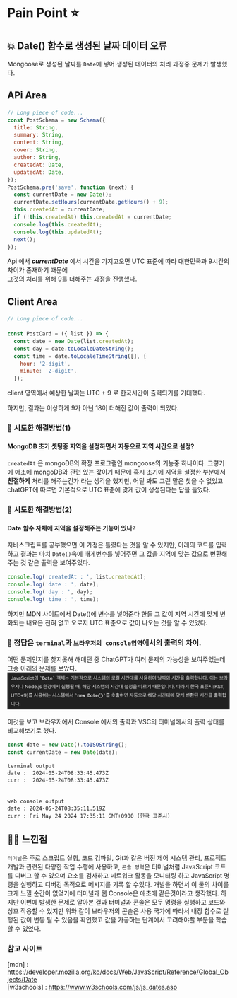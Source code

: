 # Pain Point :star:

## :boom: Date() 함수로 생성된 날짜 데이터 오류

Mongoose로 생성된 날짜를 `Date`에 넣어 생성된 데이터의 처리 과정중 문제가 발생했다.

## APi Area

```js
// Long piece of code...
const PostSchema = new Schema({
  title: String,
  summary: String,
  content: String,
  cover: String,
  author: String,
  createdAt: Date,
  updatedAt: Date,
});
PostSchema.pre('save', function (next) {
  const currentDate = new Date();
  currentDate.setHours(currentDate.getHours() + 9);
  this.createdAt = currentDate;
  if (!this.createdAt) this.createdAt = currentDate;
  console.log(this.createdAt);
  console.log(this.updatedAt);
  next();
});
```

Api 에서 **_currentDate_** 에서 시간을 가지고오면 UTC 표준에 따라 대한민국과 9시간의 차이가 존재하기 때문에  
그것의 처리를 위해 9를 더해주는 과정을 진행했다.

## Client Area

```js
// Long piece of code...

const PostCard = ({ list }) => {
  const date = new Date(list.createdAt);
  const day = date.toLocaleDateString();
  const time = date.toLocaleTimeString([], {
    hour: '2-digit',
    minute: '2-digit',
  });
```

client 영역에서 예상한 날짜는 UTC + 9 로 한국시간이 출력되기를 기대했다.

하지만, 결과는 이상하게 9가 아닌 18이 더해진 값이 출력이 되었다.

### 🥺 시도한 해결방법(1)

#### MongoDB 초기 셋팅중 지역을 설정하면서 자동으로 지역 시간으로 설정?

`createdAt` 은 mongoDB의 확장 프로그램인 mongoose의 기능중 하나이다. 그렇기에 애초에 mongoDB와 관련 있는 값이기 때문에 혹시 초기에 지역을 설정한 부분에서 **친절하게** 처리를 해주는건가 라는 생각을 했지만, 어딜 봐도 그런 말은 찾을 수 없었고 chatGPT에 따르면 기본적으로 UTC 표준에 맞게 값이 생성된다는 답을 들었다.

### 🥺 시도한 해결방법(2)

#### Date 함수 자체에 지역을 설정해주는 기능이 있나?

자바스크립트를 공부했으면 이 가정은 틀렸다는 것을 알 수 있지만, 아래의 코드를 입력하고 결과는 마치
`Date()`속에 매게변수를 넣어주면 그 값을 지역에 맞는 값으로 변환해주는 것 같은 출력을 보여주었다.

```js
console.log('createdAt : ', list.createdAt);
console.log('date : ', date);
console.log('day : ', day);
console.log('time : ', time);
```

하지만 MDN 사이트에서 Date()에 변수를 넣어준다 한들 그 값이 지역 시간에 맞게 변화되는 내요은 전혀 없고 오로지 UTC 표준으로 값이 나오는 것을 알 수 있었다.

### 🥳 정답은 `terminal`과 `브라우저의 console영역`에서의 출력의 차이.

어떤 문제인지를 찾지못해 해매던 중 ChatGPT가 여러 문제의 가능성을 보여주었는데 그중 아래의 문제를 보았다.
<img src="../images/Date.png">

이것을 보고 브라우저에서 Console 에서의 출력과 VSC의 터미널에서의 출력 상태를 비교해보기로 했다.

```js
const date = new Date().toISOString();
const currentDate = new Date(date);
```

```web
terminal output
date :  2024-05-24T08:33:45.473Z
curr :  2024-05-24T08:33:45.473Z


web console output
date : 2024-05-24T08:35:11.519Z
curr : Fri May 24 2024 17:35:11 GMT+0900 (한국 표준시)
```

## :guardsman: 느낀점

`터미널`은 주로 스크립트 실행, 코드 컴파일, Git과 같은 버전 제어 시스템 관리, 프로젝트 개발과 관련된 다양한 작업 수행에 사용하고,
`콘솔 영역`은 터미널처럼 JavaScript 코드를 디버그 할 수 있으며 요소를 검사하고 네트워크 활동을 모니터링 하고 JavaScript 명령을 실행하고 디버깅 목적으로 메시지를 기록 할 수있다.
개발을 하면서 이 둘의 차이를 크게 느낄 순간이 없었기에 터미널과 웹 Console은 애초에 같은것이라고 생각했다. 하지만 이번에 발생한 문제로 알아본 결과 터미널과 콘솔은 모두 명령을 실행하고 코드와 상호 작용할 수 있지만 위와 같이 브라우저의 콘솔은 사용 국가에 따라서 내장 함수로 실행된 값이 변동 될 수 있음을 확인했고 값을 가공하는 단계에서 고려해야할 부분을 학습할 수 있었다.

### 참고 사이트

[mdn] : <https://developer.mozilla.org/ko/docs/Web/JavaScript/Reference/Global_Objects/Date>  
[w3schools] : <https://www.w3schools.com/js/js_dates.asp>
